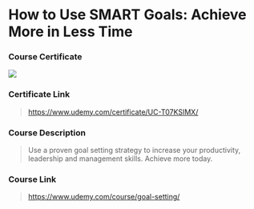 # How to Use SMART Goals: Achieve More in Less Time

### Course Certificate
![](https://udemy-certificate.s3.amazonaws.com/image/UC-T07KSIMX.jpg?l=null)

### Certificate Link
> https://www.udemy.com/certificate/UC-T07KSIMX/

### Course Description
> Use a proven goal setting strategy to increase your productivity, leadership and management skills. Achieve more today.

### Course Link
> https://www.udemy.com/course/goal-setting/
